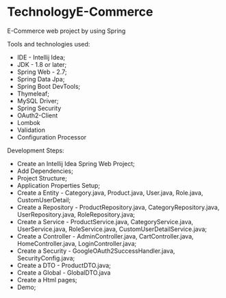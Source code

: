 # TechnologyE-Commerce
E-Commerce web project by using Spring

Tools and technologies used: 
* IDE - Intellij Idea; 
* JDK - 1.8 or later;
* Spring Web - 2.7; 
* Spring Data Jpa;
* Spring Boot DevTools; 
* Thymeleaf;
* MySQL Driver;
* Spring Security
* OAuth2-Client
* Lombok
* Validation
* Configuration Processor

Development Steps: 
* Create an Intellij Idea Spring Web Project; 
* Add Dependencies; 
* Project Structure; 
* Application Properties Setup; 
* Create a Entity - Category.java, Product.java, User.java, Role.java, CustomUserDetail; 
* Create a Repository - ProductRepository.java, CategoryRepository.java, UserRepository.java, RoleRepository.java; 
* Create a Service - ProductService.java, CategoryService.java, UserService.java, RoleService.java, CustomUserDetailService.java; 
* Create a Controller - AdminController.java, CartController.java, HomeController.java, LoginController.java;
* Create a Security - GoogleOAuth2SuccessHandler.java, SecurityConfig.java;
* Create a DTO - ProductDTO.java;
* Create a Global - GlobalDTO.java
* Create a Html pages; 
* Demo;
